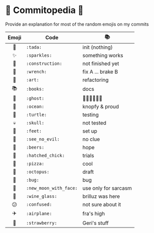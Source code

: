 # 🌊 Commitopedia 🌊
Provide an explanation for most of the random emojis on my commits


Emoji | Code | 📚 
:----:|--- | --- 
🎉 | `:tada:` | init (nothing)
✨ | `:sparkles:` | something works
🚧 | `:construction:` | not finished yet
🔧 | `:wrench:` | fix A ... brake B
🎨 | `:art:` | refactoring
📚 | `:books:` | docs
👻 | `:ghost:` |  👻👻👻👻👻👻
🌊 | `:ocean:` | knopfy & proud
🐢 | `:turtle:` | testing
💀 | `:skull:` | not tested
🐾 | `:feet:` | set up
🙈 | `:see_no_evil:` | no clue
🍻 | `:beers:` | hope
🐥 | `:hatched_chick:` | trials
🍕 | `:pizza:` | cool
🐙 | `:octopus:` | draft
🐛 | `:bug:` | bug 
🌚 | `:new_moon_with_face:` | use only for sarcasm
🍷 | `:wine_glass:` | brilluz was here
😕 | `:confused:` | not sure about it
✈️ | `:airplane:` | fra's high
🍓 | `:strawberry:` | Geri's stuff
